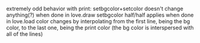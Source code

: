 extremely odd behavior with print:
setbgcolor+setcolor doesn't change anything(?) when done in love.draw
setbgcolor half/half applies when done in love.load
color changes by interpolating from the first line, being the bg color, to
the last one, being the print color
(the bg color is interspersed with all of the lines)

